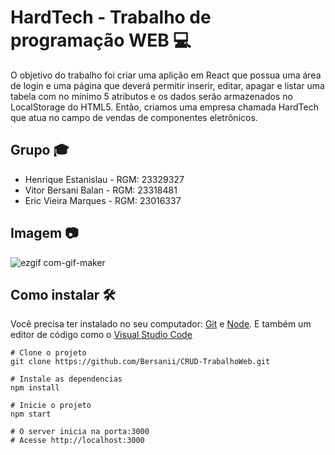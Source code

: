 # HardTech - Trabalho de programação WEB :computer:

O objetivo do trabalho foi criar uma aplição em React que possua uma área de login e uma página que deverá permitir inserir, editar, apagar e listar uma tabela com no mínimo 5 atributos e os dados serão armazenados no LocalStorage do HTML5. Então, criamos uma empresa chamada HardTech que atua no campo de vendas de componentes eletrônicos.

## Grupo :mortar_board:
- Henrique Estanislau - RGM: 23329327
- Vitor Bersani Balan - RGM: 23318481
- Eric Vieira Marques - RGM: 23016337

## Imagem :camera:

![ezgif com-gif-maker](https://user-images.githubusercontent.com/65318224/100934433-791fcf80-34cd-11eb-95ae-b84d8270a0fe.gif)

## Como instalar :hammer_and_wrench:

Você precisa ter instalado no seu computador: [Git](https://git-scm.com/) e [Node](https://nodejs.org/en/).
E também um editor de código como o [Visual Studio Code](https://code.visualstudio.com/)

```
# Clone o projeto
git clone https://github.com/Bersanii/CRUD-TrabalhoWeb.git

# Instale as dependencias
npm install

# Inicie o projeto
npm start

# O server inicia na porta:3000
# Acesse http://localhost:3000
```

